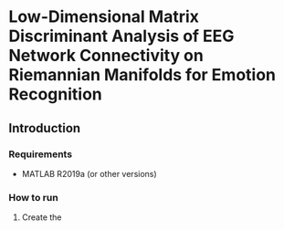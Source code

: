 # Low-Dimensional Matrix Discriminant Analysis of EEG Network Connectivity on Riemannian Manifolds for Emotion Recognition

## Introduction



### Requirements

- MATLAB R2019a (or other versions)

### How to run

1. Create the 
